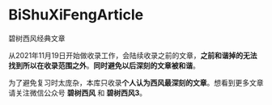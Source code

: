 # BiShuXiFengArticle
 碧树西风经典文章

​	从2021年11月19日开始做收录工作，会陆续收录之前的文章，**之前和谐掉的无法找到所以在收录范围之外**。**同时避免以后深刻的文章被和谐**。

​	为了避免复习时太庞杂，本库只收录**个人认为西风最深刻的文章**。想看到更多文章请关注微信公众号 **碧树西风** 和 **碧树西风3**。

